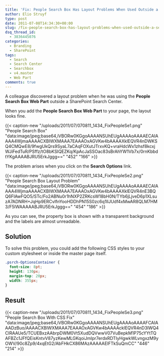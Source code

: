 ```yaml
---
title: 'Fix: People Search Box Has Layout Problems When Used Outside a Search Center'
author: Elio Struyf
type: post
date: 2011-07-08T14:34:30+00:00
slug: /fix-people-search-box-has-layout-problems-when-used-outside-a-search-center/
dsq_thread_id:
  - 3836445076
categories:
  - Branding
  - SharePoint
tags:
  - Search
  - Search Center
  - Searchbox
  - v4.master
  - Web Part
comments: true
---
```


A colleague discovered a layout problem when he was using the **People Search Box Web Part** outside a SharePoint Search Center.

When you add the **People Search Box Web Part** to your page, the layout looks fine.

{{< caption-new "/uploads/2011/07/070811_1434_FixPeopleSe1.png" "People Search Box"  "data:image/jpeg;base64,iVBORw0KGgoAAAANSUhEUgAAAAoAAAAECAIAAAA4WjmaAAAACXBIWXMAAA7EAAAOxAGVKw4bAAAAXklEQVR4nDWKSQ4CMQwE8/9fwgUkQrs9SyaL7aCAqFOXutJTrxvKQ+vraHdcWx1zhsf8kcxjWJiFedTuR/PSffz/tO8bKSIQEZKq/KpAcJaSSOac83sBrAhYW1Vb7x/0rnKbbdtYKgAAAABJRU5ErkJggg==" "452" "166" >}}

The problem arises when you click on the **Search Options** link.

{{< caption-new "/uploads/2011/07/070811_1434_FixPeopleSe2.png" "People Search Box Layout Problem"  "data:image/jpeg;base64,iVBORw0KGgoAAAANSUhEUgAAAAoAAAAECAIAAAA4WjmaAAAACXBIWXMAAA7EAAAOxAGVKw4bAAAAXklEQVR4nE3BQQ6FIAwFQO5/STc/Fo2ABNu0r1hNXP2ZRKcsW18bH0N/TYb6jLjveD6p1XLsuzA7ADNRH+JqHp9ERCvlfnYooHDDhPN15S0zc6q1llJUdf4xMwAR8QLM7HM3/F5lWAAAAABJRU5ErkJggg==" "454" "186" >}}

As you can see, the property box is shown with a transparent background and the labels are almost unreadable.

## Solution

To solve this problem, you could add the following CSS styles to your custom stylesheet or inside the master page itself.


```css
.psrch-OptionsContainer {
  font-size: 8pt;
  height: 130px;
  margin-top: 20px;
  width: 355px;
}
```


## Result

{{< caption-new "/uploads/2011/07/070811_1434_FixPeopleSe3.png" "People Search Box With CSS Fix"  "data:image/jpeg;base64,iVBORw0KGgoAAAANSUhEUgAAAAoAAAAFCAIAAADzBuo/AAAACXBIWXMAAA7EAAAOxAGVKw4bAAAAcklEQVR4nD3IWQ4CIRAAUe5/TCUEBxzAAbrpDWM0Vt5XudDQVwwV07VuBepkM1P75cYYtTQAFBZc1JFfQEisKntvV87yzKewMLGKqoiJmlpr7erdxRDTIyHgwkWLvngxzM9yOWV/90c8Zp9/4xqEtG2/AbFHkCX86MAzAAAAAElFTkSuQmCC" "446" "214" >}}